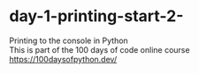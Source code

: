 # day-1-printing-start-2-
Printing to the console in Python  
This is part of the 100 days of code online course https://100daysofpython.dev/
